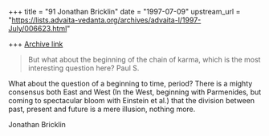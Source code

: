 +++
title = "91 Jonathan Bricklin"
date = "1997-07-09"
upstream_url = "https://lists.advaita-vedanta.org/archives/advaita-l/1997-July/006623.html"

+++
[Archive link](https://lists.advaita-vedanta.org/archives/advaita-l/1997-July/006623.html)

> But what about the beginning of the chain of karma, which is the most
> interesting question here?
> Paul S.

What about the question of a beginning to time, period?  There is a mighty
consensus both East and West (In the West, beginning with Parmenides, but
coming to spectacular bloom with Einstein et al.) that the division between
past, present and future is a mere illusion, nothing more.

Jonathan Bricklin

